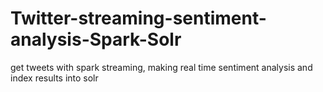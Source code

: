 # Twitter-streaming-sentiment-analysis-Spark-Solr
get tweets with spark streaming, making real time sentiment analysis and index results into solr 
